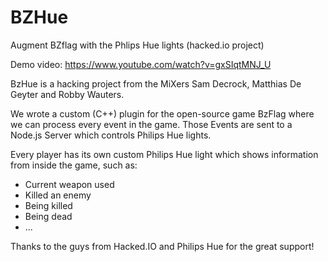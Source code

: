 BZHue
=====

Augment BZflag with the Phlips Hue lights (hacked.io project)

Demo video: https://www.youtube.com/watch?v=gxSIqtMNJ_U

BzHue is a hacking project from the MiXers Sam Decrock, Matthias De Geyter and Robby Wauters.

We wrote a custom (C++) plugin for the open-source game BzFlag where we can process every event in the game.
Those Events are sent to a Node.js Server which controls Philips Hue lights.

Every player has its own custom Philips Hue light which shows information from inside the game, such as:
- Current weapon used
- Killed an enemy
- Being killed
- Being dead
- ...

Thanks to the guys from Hacked.IO and Philips Hue for the great support!
